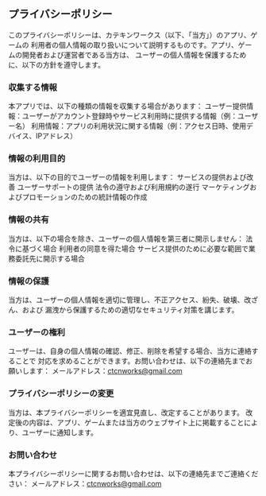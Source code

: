 ## プライバシーポリシー

このプライバシーポリシーは、カテキンワークス（以下、「当方」）のアプリ、ゲームの
利用者の個人情報の取り扱いについて説明するものです。アプリ、ゲームの開発者および運営者である当方は、
ユーザーの個人情報を保護するために、以下の方針を遵守します。


### 収集する情報
本アプリでは、以下の種類の情報を収集する場合があります：
ユーザー提供情報：ユーザーがアカウント登録時やサービス利用時に提供する情報（例：ユーザー名）
利用情報：アプリの利用状況に関する情報（例：アクセス日時、使用デバイス、IPアドレス）

### 情報の利用目的
当方は、以下の目的でユーザーの情報を利用します：
サービスの提供および改善
ユーザーサポートの提供
法令の遵守および利用規約の遂行
マーケティングおよびプロモーションのための統計情報の作成

### 情報の共有
当方は、以下の場合を除き、ユーザーの個人情報を第三者に開示しません：
法令に基づく場合
利用者の同意を得た場合
サービス提供のために必要な範囲で業務委託先に開示する場合

### 情報の保護
当方は、ユーザーの個人情報を適切に管理し、不正アクセス、紛失、破壊、改ざん、および
漏洩から保護するための適切なセキュリティ対策を講じます。

### ユーザーの権利
ユーザーは、自身の個人情報の確認、修正、削除を希望する場合、当方に連絡することで
対応を求めることができます。お問い合わせは、以下の連絡先までお願いします：
メールアドレス：ctcnworks@gmail.com

### プライバシーポリシーの変更
当方は、本プライバシーポリシーを適宜見直し、改定することがあります。
改定後の内容は、アプリ、ゲームまたは当方のウェブサイト上に掲載することにより、ユーザーに通知します。

### お問い合わせ
本プライバシーポリシーに関するお問い合わせは、以下の連絡先までご連絡ください：
メールアドレス：ctcnworks@gmail.com
